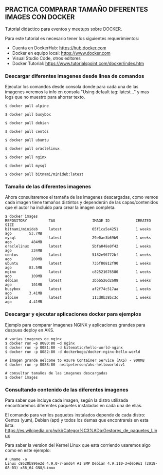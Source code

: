 **PRACTICA COMPARAR TAMAÑO DIFERENTES IMAGES CON DOCKER**
------------------------------------------------------------------

Tutorial didáctico para eventos y meetups sobre DOCKER.

Para este tutorial es necesario tener los siguientes requerimientos:

- Cuenta en DockerHub: https://hub.docker.com
- Docker en equipo local: https://www.docker.com
- Visual Studio Code, otros editores
- Docker Tutorial: https://www.tutorialspoint.com/docker/index.htm

### Descargar diferentes imagenes desde linea de comandos

Ejecutar los comandos desde consola donde para cada una de las imagenes veremos la info en consola "Using default tag: latest..." y mas logs que no muestro para ahorrar texto.

```
$ docker pull alpine
  
$ docker pull busybox

$ docker pull debian

$ docker pull centos

$ docker pull ubuntu

$ docker pull oraclelinux

$ docker pull nginx

$ docker pull mysql 

$ docker pull bitnami/minideb:latest
```

### Tamaño de las diferentes imagenes 

Ahora consultaremos el tamaña de las imagenes descargadas, como vemos cada imagen tiene tamaños distintos y dependerán de las capas/contenidos que el autor ha incluido para crear la imagen completa.

```
$ docker images
REPOSITORY          TAG                 IMAGE ID            CREATED             SIZE
bitnami/minideb     latest              65f1ca5e4251        1 weeks ago        53.7MB
mysql               latest              29e0ae3b69b9        1 weeks ago         484MB
oraclelinux         latest              5bfa048e0f42        1 weeks ago         234MB
centos              latest              5182e96772bf        1 weeks ago         200MB
ubuntu              latest              735f80812f90        1 weeks ago        83.5MB
nginx               latest              c82521676580        1 weeks ago         109MB
debian              latest              3bbb526d2608        1 weeks ago         101MB
busybox             latest              af2f74c517aa        1 weeks ago        3.41MB
alpine              latest              11cd0b38bc3c        1 weeks ago        4.41MB
```

### Descargar y ejecutar aplicaciones docker para ejemplos

Ejemplo para comparar imagenes NGINX y aplicaciones grandes para despues deploy en AKS.
```
# varias imagenes de nginx
$ docker run –p 8080:80 –d nginx
$ docker run -p 8081:80 -d kitematic/hello-world-nginx
$ docker run -p 8082:80 -d dockerbogo/docker-nginx-hello-world

# imagen grande Welcome to Azure Container Service (AKS) - 900MB
$ docker run -p 8088:80  neilpeterson/aks-helloworld:v1

# consultar tamaños de las imagenes descargadas
$ docker images
```

### Consultando contenido de las diferentes imagenes 

Para saber que incluye cada imagen, según la distro utilizada encontraremos diferentes paquetes instalados en cada una de ellas. 

El comando para ver los paquetes instalados depende de cada distro: Centos (yum), Debian (apt) y todos los demas que encontrareis en esta lista: https://es.wikipedia.org/wiki/Categor%C3%ADa:Gestores_de_paquetes_Linux

Para saber la version del Kernel Linux que esta corriendo usaremos algo como en este ejemplo:

```
# uname -a
Linux c8620b896e2d 4.9.0-7-amd64 #1 SMP Debian 4.9.110-3+deb9u1 (2018-08-03) x86_64 GNU/Linux
```




